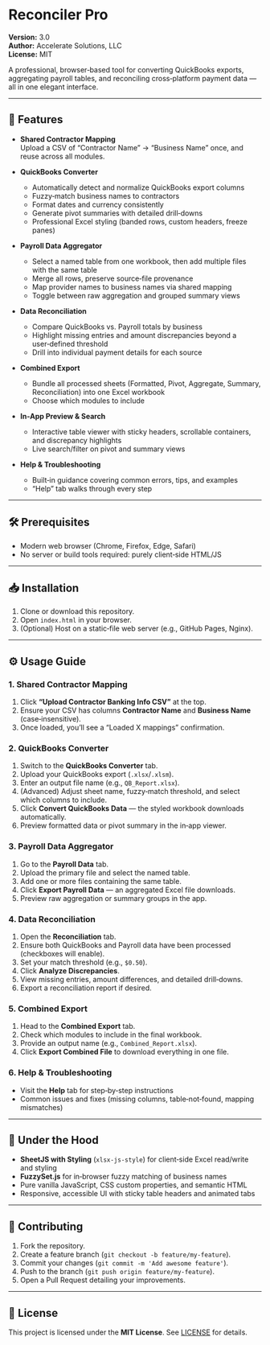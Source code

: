 # Reconciler Pro

**Version:** 3.0  
**Author:** Accelerate Solutions, LLC  
**License:** MIT  

A professional, browser‑based tool for converting QuickBooks exports, aggregating payroll tables, and reconciling cross‑platform payment data — all in one elegant interface.

---

## 🚀 Features

- **Shared Contractor Mapping**  
  Upload a CSV of “Contractor Name” → “Business Name” once, and reuse across all modules.

- **QuickBooks Converter**  
  - Automatically detect and normalize QuickBooks export columns  
  - Fuzzy‑match business names to contractors  
  - Format dates and currency consistently  
  - Generate pivot summaries with detailed drill‑downs  
  - Professional Excel styling (banded rows, custom headers, freeze panes)

- **Payroll Data Aggregator**  
  - Select a named table from one workbook, then add multiple files with the same table  
  - Merge all rows, preserve source‑file provenance  
  - Map provider names to business names via shared mapping  
  - Toggle between raw aggregation and grouped summary views

- **Data Reconciliation**  
  - Compare QuickBooks vs. Payroll totals by business  
  - Highlight missing entries and amount discrepancies beyond a user‑defined threshold  
  - Drill into individual payment details for each source

- **Combined Export**  
  - Bundle all processed sheets (Formatted, Pivot, Aggregate, Summary, Reconciliation) into one Excel workbook  
  - Choose which modules to include  

- **In‑App Preview & Search**  
  - Interactive table viewer with sticky headers, scrollable containers, and discrepancy highlights  
  - Live search/filter on pivot and summary views

- **Help & Troubleshooting**  
  - Built‑in guidance covering common errors, tips, and examples  
  - “Help” tab walks through every step  

---

## 🛠️ Prerequisites

- Modern web browser (Chrome, Firefox, Edge, Safari)  
- No server or build tools required: purely client‑side HTML/JS  

---

## 📥 Installation

1. Clone or download this repository.  
2. Open `index.html` in your browser.  
3. (Optional) Host on a static‑file web server (e.g., GitHub Pages, Nginx).

---

## ⚙️ Usage Guide

### 1. Shared Contractor Mapping  
1. Click **“Upload Contractor Banking Info CSV”** at the top.  
2. Ensure your CSV has columns **Contractor Name** and **Business Name** (case‑insensitive).  
3. Once loaded, you’ll see a “Loaded X mappings” confirmation.

### 2. QuickBooks Converter  
1. Switch to the **QuickBooks Converter** tab.  
2. Upload your QuickBooks export (`.xlsx`/`.xlsm`).  
3. Enter an output file name (e.g., `QB_Report.xlsx`).  
4. (Advanced) Adjust sheet name, fuzzy‑match threshold, and select which columns to include.  
5. Click **Convert QuickBooks Data** — the styled workbook downloads automatically.  
6. Preview formatted data or pivot summary in the in‑app viewer.

### 3. Payroll Data Aggregator  
1. Go to the **Payroll Data** tab.  
2. Upload the primary file and select the named table.  
3. Add one or more files containing the same table.  
4. Click **Export Payroll Data** — an aggregated Excel file downloads.  
5. Preview raw aggregation or summary groups in the app.

### 4. Data Reconciliation  
1. Open the **Reconciliation** tab.  
2. Ensure both QuickBooks and Payroll data have been processed (checkboxes will enable).  
3. Set your match threshold (e.g., `$0.50`).  
4. Click **Analyze Discrepancies**.  
5. View missing entries, amount differences, and detailed drill‑downs.  
6. Export a reconciliation report if desired.

### 5. Combined Export  
1. Head to the **Combined Export** tab.  
2. Check which modules to include in the final workbook.  
3. Provide an output name (e.g., `Combined_Report.xlsx`).  
4. Click **Export Combined File** to download everything in one file.

### 6. Help & Troubleshooting  
- Visit the **Help** tab for step‑by‑step instructions  
- Common issues and fixes (missing columns, table‑not‑found, mapping mismatches)

---

## 🔧 Under the Hood

- **SheetJS with Styling** (`xlsx-js-style`) for client‑side Excel read/write and styling  
- **FuzzySet.js** for in‑browser fuzzy matching of business names  
- Pure vanilla JavaScript, CSS custom properties, and semantic HTML  
- Responsive, accessible UI with sticky table headers and animated tabs  

---

## 🤝 Contributing

1. Fork the repository.  
2. Create a feature branch (`git checkout -b feature/my-feature`).  
3. Commit your changes (`git commit -m 'Add awesome feature'`).  
4. Push to the branch (`git push origin feature/my-feature`).  
5. Open a Pull Request detailing your improvements.

---

## 📄 License

This project is licensed under the **MIT License**. See [LICENSE](LICENSE) for details.


